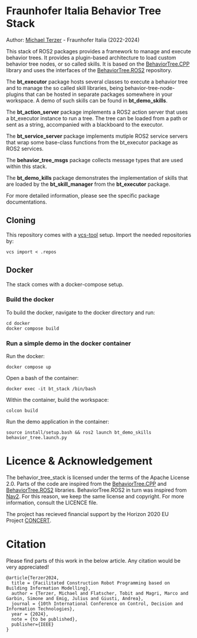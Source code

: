 # Fraunhofer Italia Behavior Tree Stack

Author: [Michael Terzer](mailto:michael.terzer@fraunhofer.it) - Fraunhofer Italia (2022-2024)

This stack of ROS2 packages provides a framework to manage and execute behavior trees. It provides a plugin-based architecture to load custom behavior tree nodes, or so called skills. It is based on the [BehaviorTree.CPP](https://www.behaviortree.dev/) library and uses the interfaces of the [BehaviorTree.ROS2](https://github.com/BehaviorTree/BehaviorTree.ROS2) repository.

The **bt_executor** package hosts several classes to execute a behavior tree and to manage the so called skill libraries, being behavior-tree-node-plugins that can be hosted in separate packages somewhere in your workspace. A demo of such skills can be found in **bt_demo_skills**.

The **bt_action_server** package implements a ROS2 action server that uses a bt_executor instance to run a tree. The tree can be loaded from a path or sent as a string, accompanied with a blackboard to the executor.

The **bt_service_server** package implements mutiple ROS2 service servers that wrap some base-class functions from the bt_executor package as ROS2 services. 

The **behavior_tree_msgs** package collects message types that are used within this stack.

The **bt_demo_kills** package demonstrates the implementation of skills that are loaded by the **bt_skill_manager** from the **bt_executor** package.

For more detailed information, please see the specific package documentations.

## Cloning

This repository comes with a [vcs-tool](https://github.com/dirk-thomas/vcstool) setup. Import the needed repositories by:

```
vcs import < .repos
```

## Docker

The stack comes with a docker-compose setup.

### Build the docker

To build the docker, navigate to the docker directory and run:

```
cd docker
docker compose build
```

### Run a simple demo in the docker container

Run the docker:

```
docker compose up 
```

Open a bash of the container:

```
docker exec -it bt_stack /bin/bash
```

Within the container, build the workspace:

```
colcon build
```

Run the demo application in the container:

```
source install/setup.bash && ros2 launch bt_demo_skills behavior_tree.launch.py
```

# Licence & Acknowledgement

The behavior_tree_stack is licensed under the terms of the Apache License 2.0.
Parts of the code are inspired from the [BehaviorTree.CPP](https://github.com/BehaviorTree/BehaviorTree.CPP) and [BehaviorTree.ROS2](https://github.com/BehaviorTree/BehaviorTree.ROS2) libraries. BehaviorTree.ROS2 in turn was inspired from [Nav2](https://docs.nav2.org/). For this reason, we keep the same license and copyright. For more information, consult the LICENCE file.

The project has recieved financial support by the Horizon 2020 EU Project [CONCERT](https://concertproject.eu/).

# Citation

Please find parts of this work in the below article. Any citation would be very appreciated!

```
@article{Terzer2024,
  title = {Facilitated Construction Robot Programming based on Building Information Modelling},
  author = {Terzer, Michael and Flatscher, Tobit and Magri, Marco and Garbin, Simone and Emig, Julius and Giusti, Andrea},
  journal = {10th International Conference on Control, Decision and Information Technologies},
  year = {2024},
  note = {to be published},
  publisher={IEEE}
}
```
